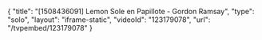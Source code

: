 {
    "title": "[1508436091] Lemon Sole en Papillote - Gordon Ramsay",
    "type": "solo",
    "layout": "iframe-static",
    "videoId": "123179078",
    "url": "\/tvpembed\/123179078"
}